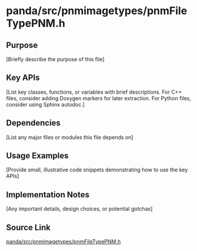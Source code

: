 # panda/src/pnmimagetypes/pnmFileTypePNM.h

## Purpose
[Briefly describe the purpose of this file]

## Key APIs
[List key classes, functions, or variables with brief descriptions.
For C++ files, consider adding Doxygen markers for later extraction.
For Python files, consider using Sphinx autodoc.]

## Dependencies
[List any major files or modules this file depends on]

## Usage Examples
[Provide small, illustrative code snippets demonstrating how to use the key APIs]

## Implementation Notes
[Any important details, design choices, or potential gotchas]

## Source Link
[panda/src/pnmimagetypes/pnmFileTypePNM.h](link_to_source_repository/panda/src/pnmimagetypes/pnmFileTypePNM.h)
